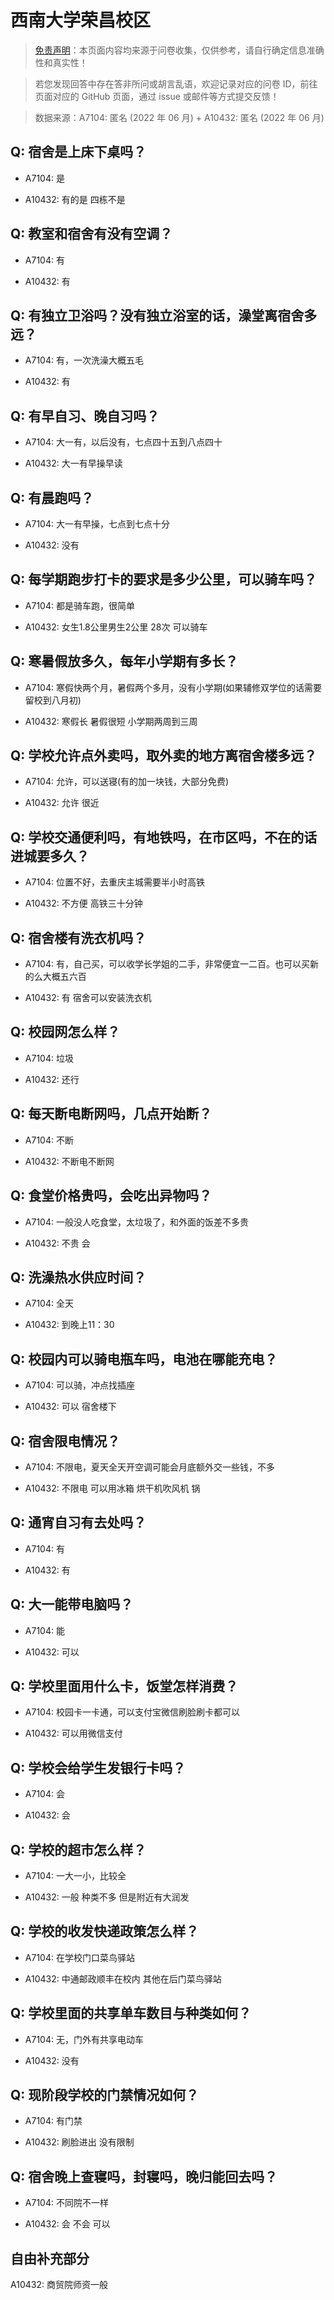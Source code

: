 # 西南大学荣昌校区

> [免责声明](https://colleges.chat/#_3)：本页面内容均来源于问卷收集，仅供参考，请自行确定信息准确性和真实性！

> 若您发现回答中存在答非所问或胡言乱语，欢迎记录对应的问卷 ID，前往页面对应的 GitHub 页面，通过 issue 或邮件等方式提交反馈！

> 数据来源：A7104: 匿名 (2022 年 06 月) + A10432: 匿名 (2022 年 06 月)

## Q: 宿舍是上床下桌吗？

- A7104: 是

- A10432: 有的是 四栋不是

## Q: 教室和宿舍有没有空调？

- A7104: 有

- A10432: 有

## Q: 有独立卫浴吗？没有独立浴室的话，澡堂离宿舍多远？

- A7104: 有，一次洗澡大概五毛

- A10432: 有

## Q: 有早自习、晚自习吗？

- A7104: 大一有，以后没有，七点四十五到八点四十

- A10432: 大一有早操早读

## Q: 有晨跑吗？

- A7104: 大一有早操，七点到七点十分

- A10432: 没有

## Q: 每学期跑步打卡的要求是多少公里，可以骑车吗？

- A7104: 都是骑车跑，很简单

- A10432: 女生1.8公里男生2公里 28次 可以骑车

## Q: 寒暑假放多久，每年小学期有多长？

- A7104: 寒假快两个月，暑假两个多月，没有小学期(如果辅修双学位的话需要留校到八月初)

- A10432: 寒假长 暑假很短 小学期两周到三周

## Q: 学校允许点外卖吗，取外卖的地方离宿舍楼多远？

- A7104: 允许，可以送寝(有的加一块钱，大部分免费)

- A10432: 允许 很近

## Q: 学校交通便利吗，有地铁吗，在市区吗，不在的话进城要多久？

- A7104: 位置不好，去重庆主城需要半小时高铁

- A10432: 不方便 高铁三十分钟

## Q: 宿舍楼有洗衣机吗？

- A7104: 有，自己买，可以收学长学姐的二手，非常便宜一二百。也可以买新的么大概五六百

- A10432: 有 宿舍可以安装洗衣机

## Q: 校园网怎么样？

- A7104: 垃圾

- A10432: 还行

## Q: 每天断电断网吗，几点开始断？

- A7104: 不断

- A10432: 不断电不断网

## Q: 食堂价格贵吗，会吃出异物吗？

- A7104: 一般没人吃食堂，太垃圾了，和外面的饭差不多贵

- A10432: 不贵 会

## Q: 洗澡热水供应时间？

- A7104: 全天

- A10432: 到晚上11：30

## Q: 校园内可以骑电瓶车吗，电池在哪能充电？

- A7104: 可以骑，冲点找插座

- A10432: 可以 宿舍楼下

## Q: 宿舍限电情况？

- A7104: 不限电，夏天全天开空调可能会月底额外交一些钱，不多

- A10432: 不限电 可以用冰箱 烘干机吹风机 锅

## Q: 通宵自习有去处吗？

- A7104: 有

- A10432: 有

## Q: 大一能带电脑吗？

- A7104: 能

- A10432: 可以

## Q: 学校里面用什么卡，饭堂怎样消费？

- A7104: 校园卡一卡通，可以支付宝微信刷脸刷卡都可以

- A10432: 可以用微信支付

## Q: 学校会给学生发银行卡吗？

- A7104: 会

- A10432: 会

## Q: 学校的超市怎么样？

- A7104: 一大一小，比较全

- A10432: 一般 种类不多 但是附近有大润发

## Q: 学校的收发快递政策怎么样？

- A7104: 在学校门口菜鸟驿站

- A10432: 中通邮政顺丰在校内 其他在后门菜鸟驿站

## Q: 学校里面的共享单车数目与种类如何？

- A7104: 无，门外有共享电动车

- A10432: 没有

## Q: 现阶段学校的门禁情况如何？

- A7104: 有门禁

- A10432: 刷脸进出 没有限制

## Q: 宿舍晚上查寝吗，封寝吗，晚归能回去吗？

- A7104: 不同院不一样

- A10432: 会 不会 可以

## 自由补充部分

A10432: 商贸院师资一般